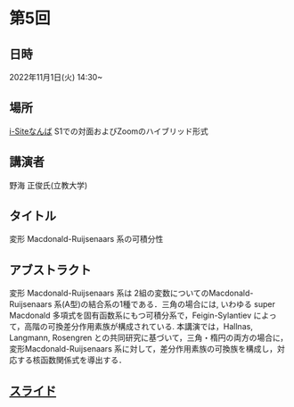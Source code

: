 <script type="text/x-mathjax-config">MathJax.Hub.Config({tex2jax:{inlineMath:[['\$','\$'],['\\(','\\)']],processEscapes:true},CommonHTML: {matchFontHeight:false}});</script>
<script type="text/javascript" async src="https://cdnjs.cloudflare.com/ajax/libs/mathjax/2.7.1/MathJax.js?config=TeX-MML-AM_CHTML"></script>

# 第5回
## 日時
2022年11月1日(火) 14:30~
## 場所
[i-Siteなんば](https://www.omu.ac.jp/isite/) S1での対面およびZoomのハイブリッド形式
## 講演者
野海 正俊氏(立教大学)

## タイトル
変形 Macdonald-Ruijsenaars 系の可積分性

## アブストラクト
変形 Macdonald-Ruijsenaars 系は 2組の変数についてのMacdonald-Ruijsenaars 系(A型)の結合系の1種である．三角の場合には, いわゆる super Macdonald 多項式を固有函数系にもつ可積分系で，Feigin-Sylantiev によって，高階の可換差分作用素族が構成されている. 本講演では，Hallnas, Langmann, Rosengren との共同研究に基づいて，三角・楕円の両方の場合に，変形Macdonald-Ruijsenaars 系に対して，差分作用素族の可換族を構成し，対応する核函数関係式を導出する．

## [スライド](2022-11-01_Noumi.pdf)